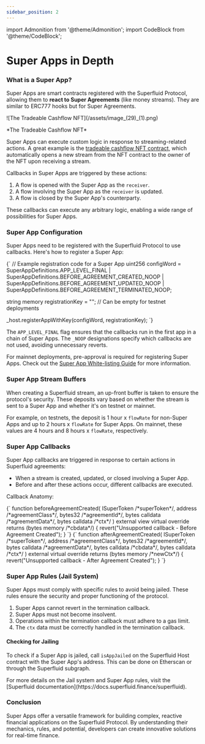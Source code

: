 ```yaml
---
sidebar_position: 2
---
```


import Admonition from '@theme/Admonition';
import CodeBlock from '@theme/CodeBlock';

# Super Apps in Depth

### **What is a Super App?**

Super Apps are smart contracts registered with the Superfluid Protocol, allowing them to **react to Super Agreements** (like money streams). They are similar to ERC777 hooks but for Super Agreements.

<div style={{ display: 'flex', justifyContent: 'center' }}>
    ![The Tradeable Cashflow NFT](/assets/image_(29)_(1).png)
</div>
<div style={{ display: 'flex', justifyContent: 'center' }}>
    <p>*The Tradeable Cashflow NFT*</p>
</div>

Super Apps can execute custom logic in response to streaming-related actions. A great example is the [tradeable cashflow NFT contract](https://github.com/superfluid-finance/super-examples/tree/c784d239557d6fb5e56a2c8951ac4353256d611d/projects/tradeable-cashflow), which automatically opens a new stream from the NFT contract to the owner of the NFT upon receiving a stream.

Callbacks in Super Apps are triggered by these actions:

1. A flow is opened with the Super App as the `receiver`.
2. A flow involving the Super App as the `receiver` is updated.
3. A flow is closed by the Super App's counterparty.

These callbacks can execute any arbitrary logic, enabling a wide range of possibilities for Super Apps.

### Super App Configuration

Super Apps need to be registered with the Superfluid Protocol to use callbacks. Here's how to register a Super App:

<CodeBlock className="language-javascript">
{`
// Example registration code for a Super App
uint256 configWord =
    SuperAppDefinitions.APP_LEVEL_FINAL |
    SuperAppDefinitions.BEFORE_AGREEMENT_CREATED_NOOP |
    SuperAppDefinitions.BEFORE_AGREEMENT_UPDATED_NOOP |
    SuperAppDefinitions.BEFORE_AGREEMENT_TERMINATED_NOOP;

string memory registrationKey = ""; // Can be empty for testnet deployments

_host.registerAppWithKey(configWord, registrationKey);
`}
</CodeBlock>

The `APP_LEVEL_FINAL` flag ensures that the callbacks run in the first app in a chain of Super Apps. The `_NOOP` designations specify which callbacks are not used, avoiding unnecessary reverts.

For mainnet deployments, pre-approval is required for registering Super Apps. Check out the [Super App White-listing Guide](https://github.com/superfluid-finance/protocol-monorepo/wiki/Super-App-White-listing-Guide) for more information.

### Super App Stream Buffers

When creating a Superfluid stream, an up-front buffer is taken to ensure the protocol's security. These deposits vary based on whether the stream is sent to a Super App and whether it's on testnet or mainnet.

For example, on testnets, the deposit is 1 hour x `flowRate` for non-Super Apps and up to 2 hours x `flowRate` for Super Apps. On mainnet, these values are 4 hours and 8 hours x `flowRate`, respectively.

### Super App Callbacks

Super App callbacks are triggered in response to certain actions in Superfluid agreements:

- When a stream is created, updated, or closed involving a Super App.
- Before and after these actions occur, different callbacks are executed.

Callback Anatomy:

<CodeBlock className="language-javascript">
{`
function beforeAgreementCreated(
    ISuperToken /*superToken*/,
    address /*agreementClass*/,
    bytes32 /*agreementId*/,
    bytes calldata /*agreementData*/,
    bytes calldata /*ctx*/
)
    external
    view
    virtual
    override
    returns (bytes memory /*cbdata*/)
{
    revert("Unsupported callback - Before Agreement Created");
}
`}
</CodeBlock>

<CodeBlock className="language-javascript">
{`
function afterAgreementCreated(
    ISuperToken /*superToken*/,
    address /*agreementClass*/,
    bytes32 /*agreementId*/,
    bytes calldata /*agreementData*/,
    bytes calldata /*cbdata*/,
    bytes calldata /*ctx*/
)
    external
    virtual
    override
    returns (bytes memory /*newCtx*/)
{
    revert("Unsupported callback - After Agreement Created");
}
`}
</CodeBlock>

### Super App Rules (Jail System)

Super Apps must comply with specific rules to avoid being jailed. These rules ensure the security and proper functioning of the protocol.

1. Super Apps cannot revert in the termination callback.
2. Super Apps must not become insolvent.
3. Operations within the termination callback must adhere to a gas limit.
4. The `ctx` data must be correctly handled in the termination callback.

#### Checking for Jailing

To check if a Super App is jailed, call `isAppJailed` on the Superfluid Host contract with the Super App's address. This can be done on Etherscan or through the Superfluid subgraph.

<Admonition type="note">
  For more details on the Jail system and Super App rules, visit the [Superfluid documentation](https://docs.superfluid.finance/superfluid).
</Admonition>

### Conclusion

Super Apps offer a versatile framework for building complex, reactive financial applications on the Superfluid Protocol. By understanding their mechanics, rules, and potential, developers can create innovative solutions for real-time finance.